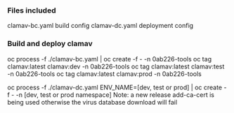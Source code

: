 ### Files included

clamav-bc.yaml build config
clamav-dc.yaml deployment config

### Build and deploy clamav  

oc process -f ./clamav-bc.yaml | oc create -f - -n 0ab226-tools
oc tag clamav:latest clamav:dev -n 0ab226-tools
oc tag clamav:latest clamav:test -n 0ab226-tools
oc tag clamav:latest clamav:prod -n 0ab226-tools

oc process -f ./clamav-dc.yaml ENV_NAME=[dev, test or prod] | oc create -f - -n [dev, test or prod namespace]
Note: a new release add-ca-cert is being used otherwise the virus database download will fail

